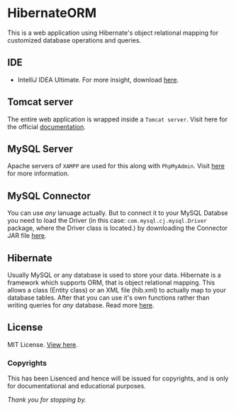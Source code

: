 # HibernateORM
This is a web application using Hibernate's object relational mapping for customized database operations and queries.

## IDE 
- IntelliJ IDEA Ultimate. 
For more insight, download [here](https://www.jetbrains.com/idea/).

## Tomcat server
The entire web application is wrapped inside a `Tomcat server`. Visit here for the official [documentation](http://tomcat.apache.org/).

## MySQL Server
Apache servers of `XAMPP` are used for this along with `PhpMyAdmin`. Visit [here](https://www.apachefriends.org/download.html) for more information.

## MySQL Connector
You can use *any* lanuage actually. But to connect it to your MySQL Databse you need to load the Driver (in this case: `com.mysql.cj.mysql.Driver` package, where the Driver class is located.) by downloading the Connector JAR file 
[here](https://dev.mysql.com/downloads/connector/j/).

## Hibernate
Usually MySQL or any database is used to store your data. Hibernate is a framework which supports ORM, that is object relational mapping. This 
allows a class (Entity class) or an XML file (hib.xml) to actually map to your database tables. After that you can use it's own functions rather than writing queries for *any* database.
Read more [here](http://hibernate.org/orm/).

## License
MIT License. [View here](LICENSE).

### Copyrights
This has been Lisenced and hence will be issued for copyrights, and is only for documentational and educational purposes. 

_Thank you for stopping by._
